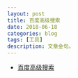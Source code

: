 ```yaml
---
layout: post
title: 百度高级搜索
date: 2018-06-18
categories: blog
tags: [工具]
description: 文章金句。
---
```



- [百度高级搜索](http://tool.mkblog.cn/baidu/)
